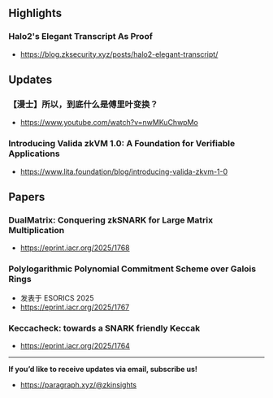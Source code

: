 ## Highlights
### Halo2's Elegant Transcript As Proof
- <https://blog.zksecurity.xyz/posts/halo2-elegant-transcript/>
## Updates
### 【漫士】所以，到底什么是傅里叶变换？
- <https://www.youtube.com/watch?v=nwMKuChwpMo>
### Introducing Valida zkVM 1.0: A Foundation for Verifiable Applications
- <https://www.lita.foundation/blog/introducing-valida-zkvm-1-0>

## Papers
### DualMatrix: Conquering zkSNARK for Large Matrix Multiplication
- <https://eprint.iacr.org/2025/1768>

### Polylogarithmic Polynomial Commitment Scheme over Galois Rings
- 发表于 ESORICS 2025
- <https://eprint.iacr.org/2025/1767>

### Keccacheck: towards a SNARK friendly Keccak
- <https://eprint.iacr.org/2025/1764>

---
**If you’d like to receive updates via email, subscribe us!**

- <https://paragraph.xyz/@zkinsights>
